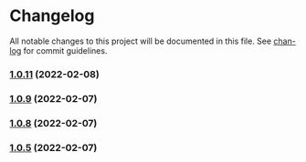 # Changelog

All notable changes to this project will be documented in this file. See [chan-log](https://github.com/conventional-changelog/chan-log) for commit guidelines.

### [1.0.11](https://github.com/YanPanMichael/qk-release/compare/v1.0.9...v1.0.11) (2022-02-08)

### [1.0.9](https://github.com/YanPanMichael/qk-release/compare/v1.0.8...v1.0.9) (2022-02-07)

### [1.0.8](https://github.com/YanPanMichael/qk-release/compare/v1.0.5...v1.0.8) (2022-02-07)

### [1.0.5](https://github.com/YanPanMichael/qk-release/compare/v1.0.4...v1.0.5) (2022-02-07)
